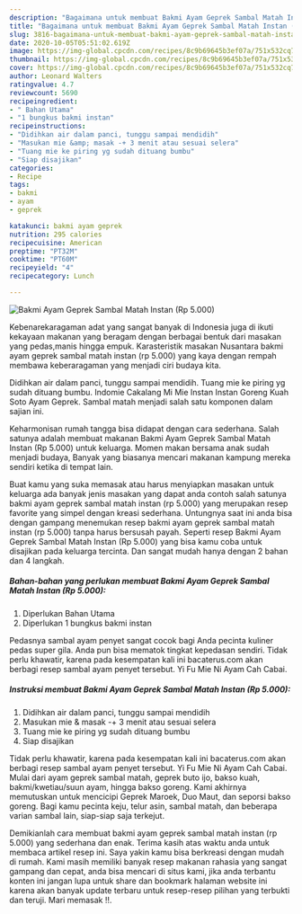 ```yaml
---
description: "Bagaimana untuk membuat Bakmi Ayam Geprek Sambal Matah Instan (Rp 5.000) terupdate"
title: "Bagaimana untuk membuat Bakmi Ayam Geprek Sambal Matah Instan (Rp 5.000) terupdate"
slug: 3816-bagaimana-untuk-membuat-bakmi-ayam-geprek-sambal-matah-instan-rp-5000-terupdate
date: 2020-10-05T05:51:02.619Z
image: https://img-global.cpcdn.com/recipes/8c9b69645b3ef07a/751x532cq70/bakmi-ayam-geprek-sambal-matah-instan-rp-5000-foto-resep-utama.jpg
thumbnail: https://img-global.cpcdn.com/recipes/8c9b69645b3ef07a/751x532cq70/bakmi-ayam-geprek-sambal-matah-instan-rp-5000-foto-resep-utama.jpg
cover: https://img-global.cpcdn.com/recipes/8c9b69645b3ef07a/751x532cq70/bakmi-ayam-geprek-sambal-matah-instan-rp-5000-foto-resep-utama.jpg
author: Leonard Walters
ratingvalue: 4.7
reviewcount: 5690
recipeingredient:
- " Bahan Utama"
- "1 bungkus bakmi instan"
recipeinstructions:
- "Didihkan air dalam panci, tunggu sampai mendidih"
- "Masukan mie &amp; masak -+ 3 menit atau sesuai selera"
- "Tuang mie ke piring yg sudah dituang bumbu"
- "Siap disajikan"
categories:
- Recipe
tags:
- bakmi
- ayam
- geprek

katakunci: bakmi ayam geprek 
nutrition: 295 calories
recipecuisine: American
preptime: "PT32M"
cooktime: "PT60M"
recipeyield: "4"
recipecategory: Lunch

---
```



![Bakmi Ayam Geprek Sambal Matah Instan (Rp 5.000)](https://img-global.cpcdn.com/recipes/8c9b69645b3ef07a/751x532cq70/bakmi-ayam-geprek-sambal-matah-instan-rp-5000-foto-resep-utama.jpg)

Kebenarekaragaman adat yang sangat banyak di Indonesia juga di ikuti kekayaan makanan yang beragam dengan berbagai bentuk dari masakan yang pedas,manis hingga empuk. Karasteristik masakan Nusantara bakmi ayam geprek sambal matah instan (rp 5.000) yang kaya dengan rempah membawa keberaragaman yang menjadi ciri budaya kita.


Didihkan air dalam panci, tunggu sampai mendidih. Tuang mie ke piring yg sudah dituang bumbu. Indomie Cakalang Mi Mie Instan Instan Goreng Kuah Soto Ayam Geprek. Sambal matah menjadi salah satu komponen dalam sajian ini.

Keharmonisan rumah tangga bisa didapat dengan cara sederhana. Salah satunya adalah membuat makanan Bakmi Ayam Geprek Sambal Matah Instan (Rp 5.000) untuk keluarga. Momen makan bersama anak sudah menjadi budaya, Banyak yang biasanya mencari makanan kampung mereka sendiri ketika di tempat lain.

Buat kamu yang suka memasak atau harus menyiapkan masakan untuk keluarga ada banyak jenis masakan yang dapat anda contoh salah satunya bakmi ayam geprek sambal matah instan (rp 5.000) yang merupakan resep favorite yang simpel dengan kreasi sederhana. Untungnya saat ini anda bisa dengan gampang menemukan resep bakmi ayam geprek sambal matah instan (rp 5.000) tanpa harus bersusah payah.
Seperti resep Bakmi Ayam Geprek Sambal Matah Instan (Rp 5.000) yang bisa kamu coba untuk disajikan pada keluarga tercinta. Dan sangat mudah hanya dengan 2 bahan dan 4 langkah.


<!--inarticleads1-->

##### Bahan-bahan yang perlukan membuat Bakmi Ayam Geprek Sambal Matah Instan (Rp 5.000):

1. Diperlukan  Bahan Utama
1. Diperlukan 1 bungkus bakmi instan


Pedasnya sambal ayam penyet sangat cocok bagi Anda pecinta kuliner pedas super gila. Anda pun bisa mematok tingkat kepedasan sendiri. Tidak perlu khawatir, karena pada kesempatan kali ini bacaterus.com akan berbagi resep sambal ayam penyet tersebut. Yi Fu Mie Ni Ayam Cah Cabai. 

<!--inarticleads2-->

##### Instruksi membuat  Bakmi Ayam Geprek Sambal Matah Instan (Rp 5.000):

1. Didihkan air dalam panci, tunggu sampai mendidih
1. Masukan mie &amp; masak -+ 3 menit atau sesuai selera
1. Tuang mie ke piring yg sudah dituang bumbu
1. Siap disajikan


Tidak perlu khawatir, karena pada kesempatan kali ini bacaterus.com akan berbagi resep sambal ayam penyet tersebut. Yi Fu Mie Ni Ayam Cah Cabai. Mulai dari ayam geprek sambal matah, geprek buto ijo, bakso kuah, bakmi/kwetiau/suun ayam, hingga bakso goreng. Kami akhirnya memutuskan untuk mencicipi Geprek Maroek, Duo Maut, dan seporsi bakso goreng. Bagi kamu pecinta keju, telur asin, sambal matah, dan beberapa varian sambal lain, siap-siap saja terkejut. 

Demikianlah cara membuat bakmi ayam geprek sambal matah instan (rp 5.000) yang sederhana dan enak. Terima kasih atas waktu anda untuk membaca artikel resep ini. Saya yakin kamu bisa berkreasi dengan mudah di rumah. Kami masih memiliki banyak resep makanan rahasia yang sangat gampang dan cepat, anda bisa mencari di situs kami, jika anda terbantu konten ini jangan lupa untuk share dan bookmark halaman website ini karena akan banyak update terbaru untuk resep-resep pilihan yang terbukti dan teruji. Mari memasak !!. 
